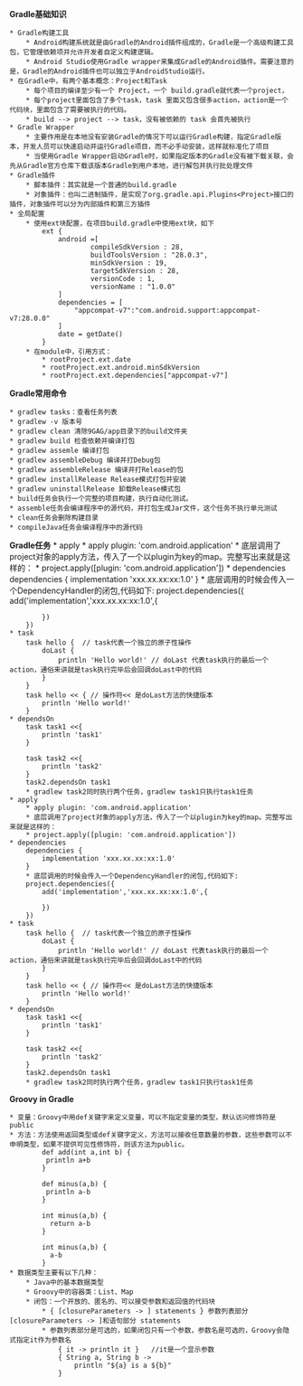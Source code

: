 
**Gradle基础知识**

	* Gradle构建工具
		* Android构建系统就是由Gradle的Android插件组成的，Gradle是一个高级构建工具包，它管理依赖项并允许开发者自定义构建逻辑。
		* Android Studio使用Gradle wrapper来集成Gradle的Android插件。需要注意的是，Gradle的Android插件也可以独立于AndroidStudio运行。 
	* 在Gradle中，有两个基本概念：Project和Task
		* 每个项目的编译至少有一个 Project，一个 build.gradle就代表一个project，
		* 每个project里面包含了多个task，task 里面又包含很多action，action是一个代码块，里面包含了需要被执行的代码。
		* build --> project --> task，没有被依赖的 task 会首先被执行
	* Gradle Wrapper
	    * 主要作用是在本地没有安装Gradle的情况下可以运行Gradle构建，指定Gradle版本，开发人员可以快速启动并运行Gradle项目，而不必手动安装，这样就标准化了项目
	    * 当使用Gradle Wrapper启动Gradle时，如果指定版本的Gradle没有被下载关联，会先从Gradle官方仓库下载该版本Gradle到用户本地，进行解包并执行批处理文件
	* Gradle插件
		* 脚本插件：其实就是一个普通的build.gradle
		* 对象插件：也叫二进制插件，是实现了org.gradle.api.Plugins<Project>接口的插件，对象插件可以分为内部插件和第三方插件
	* 全局配置
		* 使用ext块配置，在项目build.gradle中使用ext块，如下
			ext {
			    android =[
			            compileSdkVersion : 28,
			            buildToolsVersion : "28.0.3",
			            minSdkVersion : 19,
			            targetSdkVersion : 28,
			            versionCode : 1,
			            versionName : "1.0.0"
			    ]
			    dependencies = [
			        "appcompat-v7":"com.android.support:appcompat-v7:28.0.0"
			    ]
			    date = getDate()
			}
		* 在module中，引用方式：
			* rootProject.ext.date 
			* rootProject.ext.android.minSdkVersion
			* rootProject.ext.dependencies["appcompat-v7"] 
			
**Gradle常用命令**

    * gradlew tasks：查看任务列表
    * gradlew -v 版本号
    * gradlew clean 清除9GAG/app目录下的build文件夹
    * gradlew build 检查依赖并编译打包
    * gradlew assemle 编译打包
    * gradlew assembleDebug 编译并打Debug包
    * gradlew assembleRelease 编译并打Release的包
    * gradlew installRelease Release模式打包并安装
    * gradlew uninstallRelease 卸载Release模式包
    * build任务会执行一个完整的项目构建，执行自动化测试。
    * assemble任务会编译程序中的源代码，并打包生成Jar文件，这个任务不执行单元测试
    * clean任务会删除构建目录
    * compileJava任务会编译程序中的源代码

**Gradle任务**
	* apply
		* apply plugin: 'com.android.application'
		* 底层调用了project对象的apply方法，传入了一个以plugin为key的map。完整写出来就是这样的：
		* project.apply([plugin: 'com.android.application'])
	* dependencies
		dependencies {
			implementation 'xxx.xx.xx:xx:1.0'
		}
		* 底层调用的时候会传入一个DependencyHandler的闭包,代码如下:
		project.dependencies({
			add('implementation','xxx.xx.xx:xx:1.0',{
		
		    })
		})
	* task
		task hello {  // task代表一个独立的原子性操作
		    doLast {
		        println 'Hello world!' // doLast 代表task执行的最后一个action，通俗来讲就是task执行完毕后会回调doLast中的代码
		    }
		}
		task hello << { // 操作符<< 是doLast方法的快捷版本
		    println 'Hello world!'
		}
	* dependsOn
		task task1 <<{
		    println 'task1'
		}
		
		task task2 <<{
		    println 'task2'
		}
		task2.dependsOn task1
		* gradlew task2同时执行两个任务，gradlew task1只执行task1任务
	* apply
		* apply plugin: 'com.android.application'
		* 底层调用了project对象的apply方法，传入了一个以plugin为key的map。完整写出来就是这样的：
		* project.apply([plugin: 'com.android.application'])
	* dependencies
		dependencies {
			implementation 'xxx.xx.xx:xx:1.0'
		}
		* 底层调用的时候会传入一个DependencyHandler的闭包,代码如下:
		project.dependencies({
			add('implementation','xxx.xx.xx:xx:1.0',{
		
		    })
		})
	* task
		task hello {  // task代表一个独立的原子性操作
		    doLast {
		        println 'Hello world!' // doLast 代表task执行的最后一个action，通俗来讲就是task执行完毕后会回调doLast中的代码
		    }
		}
		task hello << { // 操作符<< 是doLast方法的快捷版本
		    println 'Hello world!'
		}
	* dependsOn
		task task1 <<{
		    println 'task1'
		}
		
		task task2 <<{
		    println 'task2'
		}
		task2.dependsOn task1
		* gradlew task2同时执行两个任务，gradlew task1只执行task1任务

**Groovy in Gradle**

	* 变量：Groovy中用def关键字来定义变量，可以不指定变量的类型，默认访问修饰符是public
	* 方法：方法使用返回类型或def关键字定义，方法可以接收任意数量的参数，这些参数可以不申明类型，如果不提供可见性修饰符，则该方法为public。
			def add(int a,int b) { 
			 println a+b 
			}  

			def minus(a,b) {
			 println a-b
			}

			int minus(a,b) { 
			  return a-b 
			}

			int minus(a,b) { 
			  a-b 
			}
	* 数据类型主要有以下几种：
		* Java中的基本数据类型
		* Groovy中的容器类：List、Map
		* 闭包：一个开放的、匿名的、可以接受参数和返回值的代码块
			* { [closureParameters -> ] statements } 参数列表部分[closureParameters -> ]和语句部分 statements
			* 参数列表部分是可选的，如果闭包只有一个参数，参数名是可选的，Groovy会隐式指定it作为参数名
				{ it -> println it }   //it是一个显示参数 
				{ String a, String b ->                                
				    println "${a} is a ${b}"
				}
